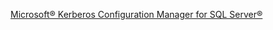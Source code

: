 [Microsoft® Kerberos Configuration Manager for SQL Server®](https://www.microsoft.com/en-us/download/details.aspx?id=39046)
